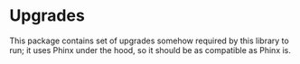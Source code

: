 # Upgrades

This package contains set of upgrades somehow required by this library to run; it uses Phinx under the hood, so it should be as compatible as Phinx is.
